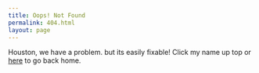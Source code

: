 ```yaml
---
title: Oops! Not Found
permalink: 404.html
layout: page
---
```

Houston, we have a problem. but its easily fixable! Click my name up top or [here](/) to go back home.
